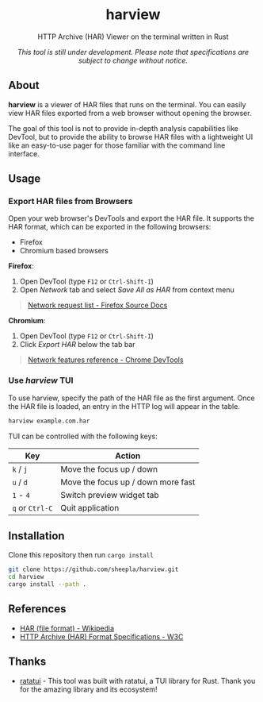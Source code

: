 <div align="center">

# harview

HTTP Archive (HAR) Viewer on the terminal written in Rust

*This tool is still under development. Please note that specifications are subject to change without notice.*

</div>


## About

**harview** is a viewer of HAR files that runs on the terminal. You can easily view HAR files exported from a web browser without opening the browser.

The goal of this tool is not to provide in-depth analysis capabilities like DevTool, but to provide the ability to browse HAR files with a lightweight UI like an easy-to-use pager for those familiar with the command line interface.

## Usage

### Export HAR files from Browsers

Open your web browser's DevTools and export the HAR file.
It supports the HAR format, which can be exported in the following browsers:

- Firefox
- Chromium based browsers

**Firefox**:
    
1. Open DevTool (type `F12` or `Ctrl-Shift-I`)
2. Open *Network* tab and select *Save All as HAR* from context menu

> [Network request list - Firefox Source Docs](https://firefox-source-docs.mozilla.org/devtools-user/network_monitor/request_list/index.html)

**Chromium**:

1. Open DevTool (type `F12` or `Ctrl-Shift-I`)
2. Click *Export HAR* below the tab bar

> [Network features reference - Chrome DevTools](https://developer.chrome.com/docs/devtools/network/reference)

### Use *harview* TUI

To use harview, specify the path of the HAR file as the first argument. Once the HAR file is loaded, an entry in the HTTP log will appear in the table.

```sh
harview example.com.har
```
TUI can be controlled with the following keys:

| Key | Action |
|-----|---------|
| `k` / `j` | Move the focus up / down |
| `u` /  `d` | Move the focus up / down more fast |
| `1` - `4` | Switch preview widget tab |
| `q` or `Ctrl-C` | Quit application |

## Installation

Clone this repository then run `cargo install`

```sh
git clone https://github.com/sheepla/harview.git
cd harview
cargo install --path .
```

## References

- [HAR (file format) - Wikipedia](https://en.wikipedia.org/wiki/HAR_%28file_format%29)
- [HTTP Archive (HAR) Format Specifications - W3C](https://w3c.github.io/web-performance/specs/HAR/Overview.html)

## Thanks

- [ratatui](https://ratatui.rs/) - This tool was built with ratatui, a TUI library for Rust. Thank you for the amazing library and its ecosystem!
